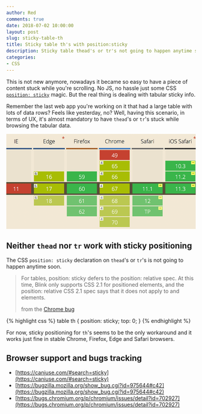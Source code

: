 ```yaml
---
author: Red
comments: true
date: 2018-07-02 10:00:00
layout: post
slug: sticky-table-th
title: Sticky table th's with position:sticky
description: Sticky table thead's or tr's not going to happen anytime soon, in the meantime check out sticky th's with CSS position:sticky.
categories:
- CSS
---
```


This is not new anymore, nowadays it became so easy to have a piece of content stuck while you're scrolling. No JS, no hassle just some CSS [`position: sticky`](/position-sticky-might-be-the-next-best-thing) magic. But the real thing is dealing with tabular sticky info.

Remember the last web app you're working on it that had a large table with lots of data rows? Feels like yesterday, no? Well, having this scenario, in terms of UX, it's almost mandatory to have `thead`'s or `tr`'s stuck while browsing the tabular data.

![Position sticky table support](/dist/uploads/2018/07/sticky-table-th.png)

<!-- more -->

## Neither `thead` nor `tr` work with sticky positioning

The CSS `position: sticky` declaration on `thead`'s or `tr`'s is not going to happen anytime soon.

> For tables, position: sticky defers to the position: relative spec. At this time, Blink only supports CSS 2.1 for positioned elements, and the position: relative CSS 2.1 spec says that it does not apply to <thead> and <tr> elements.
>
> from the [Chrome bug](https://bugs.chromium.org/p/chromium/issues/detail?id=702927#c1)

{% highlight css %}
  table th {
    position: sticky;
    top: 0;
  }
{% endhighlight %}

For now, sticky positioning for `th`'s seems to be the only workaround and it works just fine in stable Chrome, Firefox, Edge and Safari browsers.

## Browser support and bugs tracking
- [https://caniuse.com/#search=sticky](https://caniuse.com/#search=sticky)
- [https://bugzilla.mozilla.org/show_bug.cgi?id=975644#c42](https://bugzilla.mozilla.org/show_bug.cgi?id=975644#c42)
- [https://bugs.chromium.org/p/chromium/issues/detail?id=702927](https://bugs.chromium.org/p/chromium/issues/detail?id=702927)

